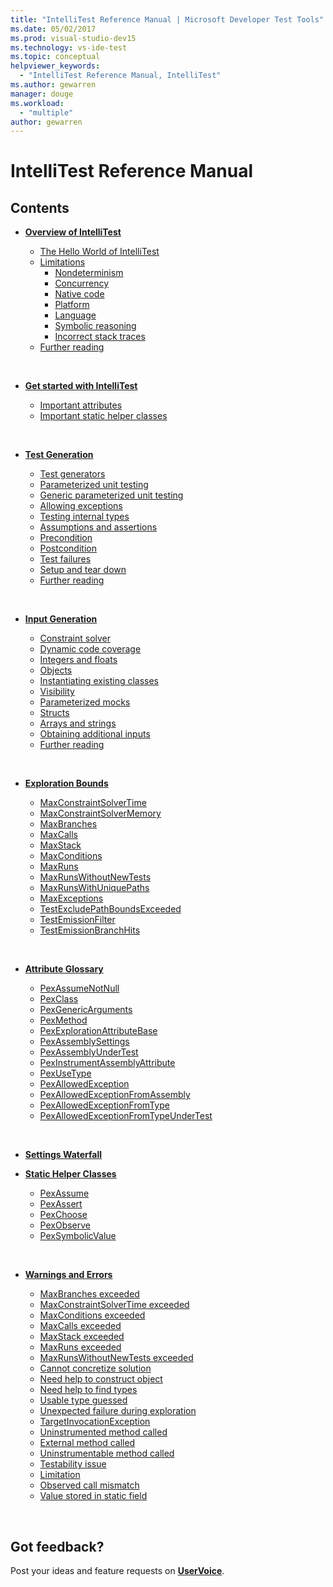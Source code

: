 ```yaml
---
title: "IntelliTest Reference Manual | Microsoft Developer Test Tools"
ms.date: 05/02/2017
ms.prod: visual-studio-dev15
ms.technology: vs-ide-test
ms.topic: conceptual
helpviewer_keywords:
  - "IntelliTest Reference Manual, IntelliTest"
ms.author: gewarren
manager: douge
ms.workload:
  - "multiple"
author: gewarren
---
```

# IntelliTest Reference Manual

## Contents

* **[Overview of IntelliTest](introduction.md)**
  - [The Hello World of IntelliTest](introduction.md#the-hello-world-of-intellitest)
  - [Limitations](introduction.md#limitations)
    * [Nondeterminism](introduction.md#nondeterminism)
    * [Concurrency](introduction.md#concurrency)
    * [Native code](introduction.md#native-code)
    * [Platform](introduction.md#platform)
    * [Language](introduction.md#language)
    * [Symbolic reasoning](introduction.md#symbolic-reasoning)
    * [Incorrect stack traces](introduction.md#incorrect-stack-traces)
  - [Further reading](introduction.md#further-reading)<p>&nbsp;</p>

* **[Get started with IntelliTest](getting-started.md)**
  - [Important attributes](getting-started.md#important-attributes)
  - [Important static helper classes](getting-started.md#helper-classes)<p>&nbsp;</p>

* **[Test Generation](test-generation.md)**
  - [Test generators](test-generation.md#test-generators)
  - [Parameterized unit testing](test-generation.md#parameterized-unit-testing)
  - [Generic parameterized unit testing](test-generation.md#generic-parameterized)
  - [Allowing exceptions](test-generation.md#allowing-exceptions)
  - [Testing internal types](test-generation.md#internal-types)
  - [Assumptions and assertions](test-generation.md#assumptions-and-assertions)
  - [Precondition](test-generation.md#precondition)
  - [Postcondition](test-generation.md#postcondition)
  - [Test failures](test-generation.md#test-failures)
  - [Setup and tear down](test-generation.md#setup-teardown)
  - [Further reading](test-generation.md#further-reading)<p>&nbsp;</p>

* **[Input Generation](input-generation.md)**
  - [Constraint solver](input-generation.md#constraint-solver)
  - [Dynamic code coverage](input-generation.md#dynamic-code-coverage)
  - [Integers and floats](input-generation.md#integers-and-floats)
  - [Objects](input-generation.md#objects)
  - [Instantiating existing classes](input-generation.md#existing-classes)
  - [Visibility](input-generation.md#visibility)
  - [Parameterized mocks](input-generation.md#parameterized-mocks)
  - [Structs](input-generation.md#structs)
  - [Arrays and strings](input-generation.md#arrays-and-strings)
  - [Obtaining additional inputs](input-generation.md#additional-inputs)
  - [Further reading](input-generation.md#further-reading)<p>&nbsp;</p>

* **[Exploration Bounds](exploration-bounds.md)**
  - [MaxConstraintSolverTime](exploration-bounds.md#maxconstraintsolvertime)
  - [MaxConstraintSolverMemory](exploration-bounds.md#maxconstraintsolvermemory)
  - [MaxBranches](exploration-bounds.md#maxbranches)
  - [MaxCalls](exploration-bounds.md#maxcalls)
  - [MaxStack](exploration-bounds.md#maxstack)
  - [MaxConditions](exploration-bounds.md#maxconditions)
  - [MaxRuns](exploration-bounds.md#maxruns)
  - [MaxRunsWithoutNewTests](exploration-bounds.md#maxrunswithoutnewtests)
  - [MaxRunsWithUniquePaths](exploration-bounds.md#maxrunswithuniquepaths)
  - [MaxExceptions](exploration-bounds.md#maxexceptions)
  - [TestExcludePathBoundsExceeded](exploration-bounds.md#testexcludepathboundsexceeded)
  - [TestEmissionFilter](exploration-bounds.md#testemissionfilter)
  - [TestEmissionBranchHits](exploration-bounds.md#testemissionbranchhits)<p>&nbsp;</p>

* **[Attribute Glossary](attribute-glossary.md)**
  - [PexAssumeNotNull](attribute-glossary.md#pexassumenotnull)
  - [PexClass](attribute-glossary.md#pexclass)
  - [PexGenericArguments](attribute-glossary.md#pexgenericarguments)
  - [PexMethod](attribute-glossary.md#pexmethod)
  - [PexExplorationAttributeBase](attribute-glossary.md#pexexplorationattributebase)
  - [PexAssemblySettings](attribute-glossary.md#pexassemblysettings)
  - [PexAssemblyUnderTest](attribute-glossary.md#pexassemblyundertest)
  - [PexInstrumentAssemblyAttribute](attribute-glossary.md#pexinstrumentassemblyattribute)
  - [PexUseType](attribute-glossary.md#pexusetype)
  - [PexAllowedException](attribute-glossary.md#pexallowedexception)
  - [PexAllowedExceptionFromAssembly](attribute-glossary.md#pexallowedexceptionfromassembly)
  - [PexAllowedExceptionFromType](attribute-glossary.md#pexallowedexceptionfromtype)
  - [PexAllowedExceptionFromTypeUnderTest](attribute-glossary.md#pexallowedexceptionfromtypeundertest)<p>&nbsp;</p>

* **[Settings Waterfall](settings-waterfall.md)**

* **[Static Helper Classes](static-helper-classes.md)**
  - [PexAssume](static-helper-classes.md#pexassume)
  - [PexAssert](static-helper-classes.md#pexassert)
  - [PexChoose](static-helper-classes.md#pexchoose)
  - [PexObserve](static-helper-classes.md#pexobserve)
  - [PexSymbolicValue](static-helper-classes.md#pexsymbolicvalue)<p>&nbsp;</p>

* **[Warnings and Errors](warnings-and-errors.md)**
  - [MaxBranches exceeded](warnings-and-errors.md#maxbranches-exceeded)
  - [MaxConstraintSolverTime exceeded](warnings-and-errors.md#maxconstraintsolvertime-exceeded)
  - [MaxConditions exceeded](warnings-and-errors.md#maxconditions-exceeded)
  - [MaxCalls exceeded](warnings-and-errors.md#maxcalls-exceeded)
  - [MaxStack exceeded](warnings-and-errors.md#maxstack-exceeded)
  - [MaxRuns exceeded](warnings-and-errors.md#maxruns-exceeded)
  - [MaxRunsWithoutNewTests exceeded](warnings-and-errors.md#maxrunswithoutnewtests-exceeded)
  - [Cannot concretize solution](warnings-and-errors.md#cannot-concretize-solution)
  - [Need help to construct object](warnings-and-errors.md#help-construct)
  - [Need help to find types](warnings-and-errors.md#help-types)
  - [Usable type guessed](warnings-and-errors.md#usable-type-guessed)
  - [Unexpected failure during exploration](warnings-and-errors.md#unexpected-exploration)
  - [TargetInvocationException](warnings-and-errors.md#targetinvocationexception)
  - [Uninstrumented method called](warnings-and-errors.md#uninstrumented-method-called)
  - [External method called](warnings-and-errors.md#external-method-called)
  - [Uninstrumentable method called](warnings-and-errors.md#uninstrumentable-method-called)
  - [Testability issue](warnings-and-errors.md#testability-issue)
  - [Limitation](warnings-and-errors.md#limitation)
  - [Observed call mismatch](warnings-and-errors.md#observed-call-mismatch)
  - [Value stored in static field](warnings-and-errors.md#value-static-field)<p>&nbsp;</p>

## Got feedback?

Post your ideas and feature requests on
**[UserVoice](https://visualstudio.uservoice.com/forums/121579-visual-studio-2015/category/157869-test-tools?query=IntelliTest)**.

